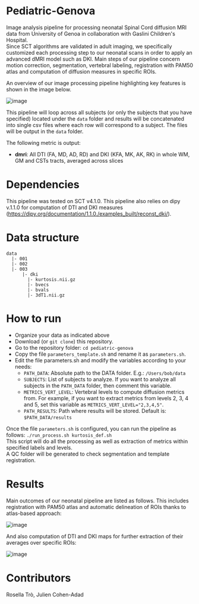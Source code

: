 # Pediatric-Genova
Image analysis pipeline for processing neonatal Spinal Cord diffusion MRI data from University of Genoa in collaboration with Gaslini Children's Hospital.  
  Since SCT algorithms are validated in adult imaging, we specifically customized each processing step to our neonatal scans in order to apply an advanced dMRI model such as DKI.
  Main steps of our pipeline concern motion correction, segmentation, vertebral labeling, registration with PAM50 atlas and computation of diffusion measures in specific ROIs.
  
  An overview of our image processing pipeline highlighting key features is shown in the image below. 
  
  ![image](https://user-images.githubusercontent.com/58302565/110315001-e4b39480-8008-11eb-96de-614e694974b4.png)

This pipeline will loop across all subjects (or only the subjects that you have specified) located under the ```data``` folder and results will be concatenated into single csv files where each row will correspond to a subject. The files will be output in the ```data``` folder.

The following metric is output:
- **dmri**: All DTI (FA, MD, AD, RD) and DKI (KFA, MK, AK, RK) in whole WM, GM and CSTs tracts, averaged across slices
# Dependencies 
This pipeline was tested on SCT v4.1.0. This pipeline also relies on dipy v.1.1.0 for computation of DTI and DKI measures (https://dipy.org/documentation/1.1.0./examples_built/reconst_dki/).
# Data structure
```
data
  |- 001
  |- 002
  |- 003
      |- dki
        |- kurtosis.nii.gz
        |- bvecs
        |- bvals
        |- 3dT1.nii.gz
```   
# How to run      
- Organize your data as indicated above
- Download (or ```git clone```) this repository.
- Go to the repository folder: ```cd pediatric-genova```
- Copy the file ```parameters_template.sh``` and rename it as ```parameters.sh```.
- Edit the file parameters.sh and modify the variables according to your needs:
    - ```PATH_DATA```: Absolute path to the DATA folder. E.g.: ```/Users/bob/data```
    - ```SUBJECTS```: List of subjects to analyze. If you want to analyze all subjects in the ```PATH_DATA``` folder, then comment this variable.
    - ```METRICS_VERT_LEVEL```: Vertebral levels to compute diffusion metrics from. For example, if you want to extract metrics from levels 2, 3, 4 and 5, set this variable as    ```METRICS_VERT_LEVEL="2,3,4,5"```.
    - ```PATH_RESULTS```: Path where results will be stored. Default is: ```$PATH_DATA/results```
    
 Once the file ```parameters.sh``` is configured, you can run the pipeline as follows:
    ```./run_process.sh kurtosis_def.sh```  
 This script will do all the processing as well as extraction of metrics within specified labels and levels.   
 A QC folder will be generated to check segmentation and template registration.
# Results 
Main outcomes of our neonatal pipeline are listed as follows.
This includes registration with PAM50 atlas and automatic delineation of ROIs thanks to atlas-based approach:

![image](https://user-images.githubusercontent.com/58302565/110314859-b59d2300-8008-11eb-90d1-fcd8ab4b0860.png)

And also computation of DTI and DKI maps for further extraction of their averages over specific ROIs: 

![image](https://user-images.githubusercontent.com/58302565/110314694-7bcc1c80-8008-11eb-8ffa-05c598563fa4.png)
# Contributors
Rosella Trò, Julien Cohen-Adad
